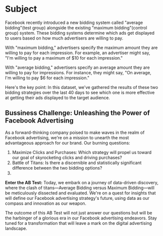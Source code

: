 # Subject
Facebook recently introduced a new bidding system called "average bidding"(test group) alongside the existing "maximum bidding"(control group) system. These bidding systems determine which ads get displayed to users based on how much advertisers are willing to pay.

With "maximum bidding," advertisers specify the maximum amount they are willing to pay for each impression. For example, an advertiser might say, "I'm willing to pay a maximum of $10 for each impression."

With "average bidding," advertisers specify an average amount they are willing to pay for impressions. For instance, they might say, "On average, I'm willing to pay $6 for each impression."

Here's the key point: In this dataset, we've gathered the results of these two bidding strategies over the last 40 days to see which one is more effective at getting their ads displayed to the target audience.

## Bussiness Challenge: Unleashing the Power of Facebook Advertising

As a forward-thinking company poised to make waves in the realm of Facebook advertising, we're on a mission to unearth the most advantageous approach for our brand. Our burning questions:

1. Maximize Clicks and Purchases: Which strategy will propel us toward our goal of skyrocketing clicks and driving purchases?
2. Battle of Titans: Is there a discernible and statistically significant difference between the two bidding options?
3. 
**Enter the AB Test:** Today, we embark on a journey of data-driven discovery, where the clash of titans—Average Bidding versus Maximum Bidding—will be meticulously dissected and evaluated. We're on a quest for insights that will define our Facebook advertising strategy's future, using data as our compass and innovation as our weapon.

The outcome of this AB Test will not just answer our questions but will be the harbinger of a glorious era in our Facebook advertising endeavors. Stay tuned for a transformation that will leave a mark on the digital advertising landscape.
